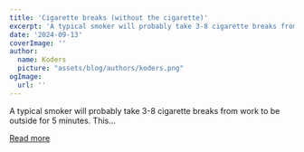 ```yaml
---
title: 'Cigarette breaks (without the cigarette)'
excerpt: 'A typical smoker will probably take 3-8 cigarette breaks from work to be outside for 5 minutes. This...'
date: '2024-09-13'
coverImage: ''
author:
  name: Koders
  picture: "assets/blog/authors/koders.png"
ogImage:
  url: ''
---
```


A typical smoker will probably take 3-8 cigarette breaks from work to be outside for 5 minutes. This...

[Read more](https://dev.to/realgalego/cigarette-breaks-without-the-cigarette-3gb7)
